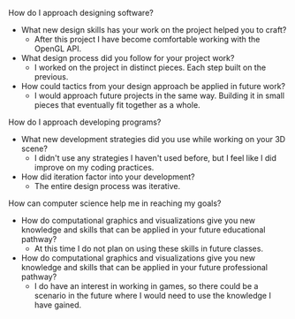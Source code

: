 How do I approach designing software?
 - What new design skills has your work on the project helped you to craft?
   - After this project I have become comfortable working with the OpenGL API.
 - What design process did you follow for your project work?
   - I worked on the project in distinct pieces. Each step built on the previous.
 - How could tactics from your design approach be applied in future work?
   - I would approach future projects in the same way. Building it in small pieces that eventually fit together as a whole.

How do I approach developing programs?
 - What new development strategies did you use while working on your 3D scene?
   - I didn't use any strategies I haven't used before, but I feel like I did improve on my coding practices.
 - How did iteration factor into your development?
   - The entire design process was iterative.

How can computer science help me in reaching my goals?
 - How do computational graphics and visualizations give you new knowledge and skills that can be applied in your future educational pathway?
   - At this time I do not plan on using these skills in future classes.
 - How do computational graphics and visualizations give you new knowledge and skills that can be applied in your future professional pathway?
   - I do have an interest in working in games, so there could be a scenario in the future where I would need to use the knowledge I have gained.
